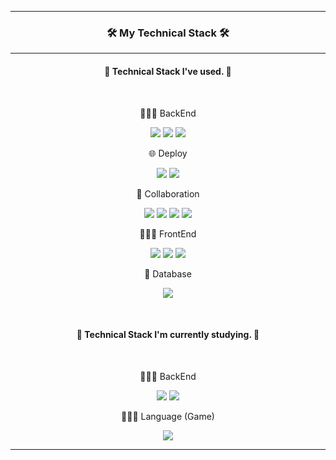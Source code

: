 <hr><h3 align="center">🛠️ My Technical Stack 🛠️</h3><hr>

<h4 align="center">🔽  Technical Stack I've used.  🔽</h4><br>

<p align="center">👨🏻‍💻 BackEnd</p>
<p align="center">
<img src="https://img.shields.io/badge/Python-3776AB?style=flat-square&logo=Python&logoColor=white"/> <img src="https://img.shields.io/badge/Django-092E20?style=flat-square&logo=django&logoColor=white"/> <img src="https://img.shields.io/badge/DRF-092E20?style=flat-square&logo=django&logoColor=white"/><br>
</p>

<p align="center">🌐 Deploy</p>
<p align="center">
<img src="https://img.shields.io/badge/Amazon_AWS_EC2-232F3E?style=flat-square&logo=Amazon AWS&logoColor=white"/> <img src="https://img.shields.io/badge/heroku-430098?style=flat-square&logo=heroku&logoColor=white"><br>
</p>

<p align="center">👥 Collaboration</p>
<p align="center">
<img src="https://img.shields.io/badge/git-F05032?style=flat-square&logo=git&logoColor=white"> <img src="https://img.shields.io/badge/github-181717?style=flat-square&logo=github&logoColor=white"> <img src="https://img.shields.io/badge/notion-000000?style=flat-square&logo=notion&logoColor=white"> <img src="https://img.shields.io/badge/discord-5865F2?style=flat-square&logo=discord&logoColor=white"><br>
</p>

<p align="center">👨🏻‍💻 FrontEnd</p>
<p align="center">
<img src="https://img.shields.io/badge/html5-E34F26?style=flat-square&logo=html5&logoColor=white"> <img src="https://img.shields.io/badge/css-1572B6?style=flat-square&logo=css3&logoColor=white"> <img src="https://img.shields.io/badge/bootstrap-7952B3?style=flat-square&logo=bootstrap&logoColor=white"/><br>
</p>

<p align="center">💾 Database</p>
<p align="center">
<img src="https://img.shields.io/badge/postgreSQL-4169E1?style=flat-square&logo=postgresql&logoColor=white"><br>
</p>
<br>
<h4 align="center">🔽  Technical Stack I'm currently studying.  🔽</h4><br>

<p align="center">👨🏻‍💻 BackEnd</p>
<p align="center">
<img src="https://img.shields.io/badge/Java-FF160B?style=flat-square&logo=java&logoColor=white"> <img src="https://img.shields.io/badge/Spring-6DB33F?style=flat-square&logo=spring&logoColor=white">
</p>

<p align="center">👨🏻‍💻 Language (Game)</p>
<p align="center">
<img src="https://img.shields.io/badge/Lua-2C2D72?style=flat-square&logo=Lua&logoColor=white">
</p><hr>
